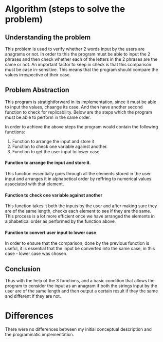 # Algorithm (steps to solve the problem)
## Understanding the problem

This problem is used to verify whether 2 words input by the users are anagrams or not. In order to this the program must be able to input the 2 phrases and then check whether each of the letters in the 2 phrases are the same or not. An important factor to keep in check is that this comparison must be case in-sensitive. This means that the program should compare the values irrespective of their case. 

## Problem Abstraction 

This program is stratightforward in its implementation, since it must be able to input the values, chaange its case. And then have another second function to check for replicability. Below are the steps which the program must be able to perform in the same order. 

In order to achieve the above steps the program would contain the following functions:

1. Function to arrange the input and store it
2. Function to check one variable against another.
3. Function to get the user input to lower case.

#### Function to arrange the input and store it.

This function essentially goes through all the elements stored in the user input and arranges it in alphabetical order by reffring to numerical values associated with that element.

#### Function to check one variable against another
This function takes it both the inputs by the user and after making sure they are of the same length, checks each element to see if they are the same. This process is a lot more efficient once we have arranged the elements in alphabetical order as performed by the function above.

#### Function to convert user input to lower case
In order to ensure that the comparison, done by the previous function is useful, it is essential that the input be converted into the same case, in this case - lower case was chosen. 

## Conclusion 
Thus with the help of the 3 functions, and a basic condition that allows the program to consider the input as an anagram if both the strings input by the user are of the same length and then output a certain result if they the same and different if they are not.
# Differences
There were no differences between my initial conceptual description and the programmatic implementation.
